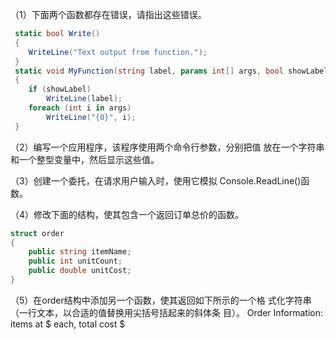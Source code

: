 （1）下面两个函数都存在错误，请指出这些错误。

~~~c#
 static bool Write() 
 { 
 	WriteLine("Text output from function."); 
 } 
 static void MyFunction(string label, params int[] args, bool showLabel) 
 { 
 	if (showLabel) 
 		WriteLine(label); 
 	foreach (int i in args) 
 		WriteLine("{0}", i); 
 } 
~~~

（2）编写一个应用程序，该程序使用两个命令行参数，分别把值 放在一个字符串和一个整型变量中，然后显示这些值。 

（3）创建一个委托，在请求用户输入时，使用它模拟 Console.ReadLine()函数。 

（4）修改下面的结构，使其包含一个返回订单总价的函数。 

~~~c#
struct order 
{ 
	public string itemName; 
	public int unitCount; 
	public double unitCost; 
} 
~~~

（5）在order结构中添加另一个函数，使其返回如下所示的一个格 式化字符串（一行文本，以合适的值替换用尖括号括起来的斜体条 目）。 Order Information: items at $ each, total cost $